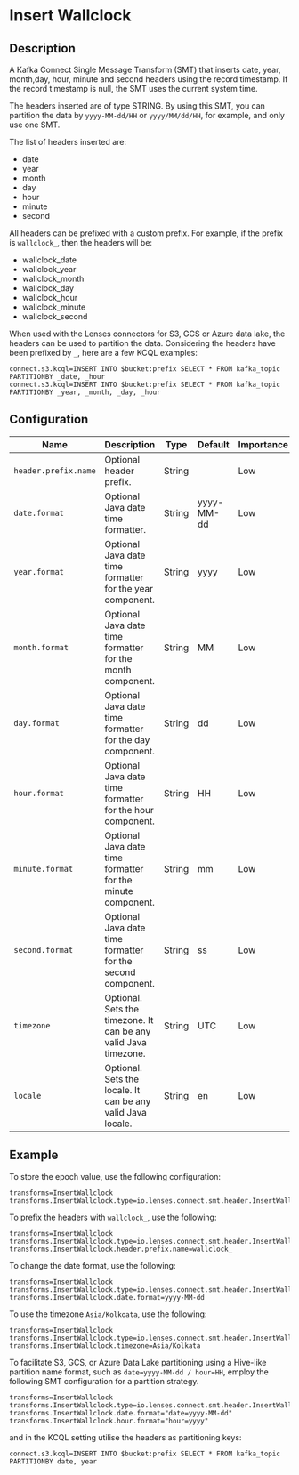 # Insert Wallclock

## Description

A Kafka Connect Single Message Transform (SMT) that inserts date, year, month,day, hour, minute and second headers using
the record timestamp. If the record timestamp is null, the SMT uses the current system time.

The headers inserted are of type STRING. By using this SMT, you can partition the data by `yyyy-MM-dd/HH`
or `yyyy/MM/dd/HH`, for example, and only use one SMT.

The list of headers inserted are:

* date
* year
* month
* day
* hour
* minute
* second

All headers can be prefixed with a custom prefix. For example, if the prefix is `wallclock_`, then the headers will be:

* wallclock_date
* wallclock_year
* wallclock_month
* wallclock_day
* wallclock_hour
* wallclock_minute
* wallclock_second

When used with the Lenses connectors for S3, GCS or Azure data lake, the headers can be used to partition the data.
Considering the headers have been prefixed by `_`, here are a few KCQL examples:

```
connect.s3.kcql=INSERT INTO $bucket:prefix SELECT * FROM kafka_topic PARTITIONBY _date, _hour
connect.s3.kcql=INSERT INTO $bucket:prefix SELECT * FROM kafka_topic PARTITIONBY _year, _month, _day, _hour
```

## Configuration

| Name                 | Description                                                     | Type   | Default    | Importance |
|----------------------|-----------------------------------------------------------------|--------|------------|------------|
| `header.prefix.name` | Optional header prefix.                                         | String |            | Low        |
| `date.format`        | Optional Java date time formatter.                              | String | yyyy-MM-dd | Low        |
| `year.format`        | Optional Java date time formatter for the year component.       | String | yyyy       | Low        |
| `month.format`       | Optional Java date time formatter for the month component.      | String | MM         | Low        |
| `day.format`         | Optional Java date time formatter for the day component.        | String | dd         | Low        |
| `hour.format`        | Optional Java date time formatter for the hour component.       | String | HH         | Low        |
| `minute.format`      | Optional Java date time formatter for the minute component.     | String | mm         | Low        |
| `second.format`      | Optional Java date time formatter for the second component.     | String | ss         | Low        |
| `timezone`           | Optional. Sets the timezone. It can be any valid Java timezone. | String | UTC        | Low        |
| `locale`             | Optional. Sets the locale. It can be any valid Java locale.     | String | en         | Low        |

## Example

To store the epoch value, use the following configuration:

```properties
transforms=InsertWallclock
transforms.InsertWallclock.type=io.lenses.connect.smt.header.InsertWallclockHeaders
```

To prefix the headers with `wallclock_`, use the following:

```properties
transforms=InsertWallclock
transforms.InsertWallclock.type=io.lenses.connect.smt.header.InsertWallclockHeaders
transforms.InsertWallclock.header.prefix.name=wallclock_
```

To change the date format, use the following:

```properties
transforms=InsertWallclock
transforms.InsertWallclock.type=io.lenses.connect.smt.header.InsertWallclockHeaders
transforms.InsertWallclock.date.format=yyyy-MM-dd
```

To use the timezone `Asia/Kolkoata`, use the following:

```properties
transforms=InsertWallclock
transforms.InsertWallclock.type=io.lenses.connect.smt.header.InsertWallclockHeaders
transforms.InsertWallclock.timezone=Asia/Kolkata
```

To facilitate S3, GCS, or Azure Data Lake partitioning using a Hive-like partition name format, such
as `date=yyyy-MM-dd / hour=HH`, employ the following SMT configuration for a partition strategy.

```properties
transforms=InsertWallclock
transforms.InsertWallclock.type=io.lenses.connect.smt.header.InsertWallclockHeaders    
transforms.InsertWallclock.date.format="date=yyyy-MM-dd"
transforms.InsertWallclock.hour.format="hour=yyyy"
```

and in the KCQL setting utilise the headers as partitioning keys:

```properties
connect.s3.kcql=INSERT INTO $bucket:prefix SELECT * FROM kafka_topic PARTITIONBY date, year
```